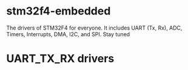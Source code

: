 # stm32f4-embedded
The drivers of STM32F4 for everyone. It includes UART (Tx, Rx), ADC, Timers, Interrupts, DMA, I2C, and SPI. Stay tuned

# UART_TX_RX drivers 
